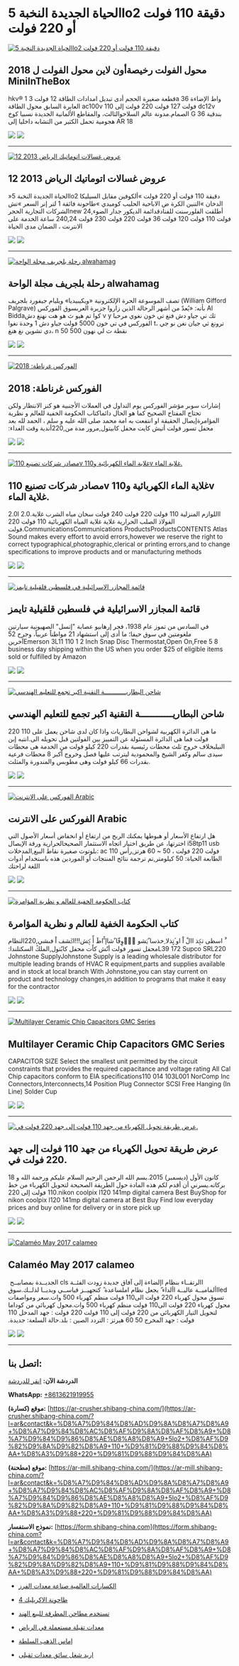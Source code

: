 # الحياة الجديدة النخبة 5lo2 دقيقة 110 فولت أو 220 فولت

<a href="https://swt.shibang-china.com/?l=ar&img&k=%D8%A7%D9%84%D8%AD%D9%8A%D8%A7%D8%A9+%D8%A7%D9%84%D8%AC%D8%AF%D9%8A%D8%AF%D8%A9+%D8%A7%D9%84%D9%86%D8%AE%D8%A8%D8%A9+5lo2+%D8%AF%D9%82%D9%8A%D9%82%D8%A9+110+%D9%81%D9%88%D9%84%D8%AA+%D8%A3%D9%88+220+%D9%81%D9%88%D9%84%D8%AA" target="_blank">![الحياة الجديدة النخبة 5lo2 دقيقة 110 فولت أو 220 فولت](http://static.shibang-china.com/all-800x300/1064.jpg)</a>

## محول الفولت رخيصةأون لاين محول الفولت ل 2018 MiniInTheBox
hkv® 1 قطعة صغيرة الحجم أدى تبديل امدادات الطاقة 12 فولت 3a 36 واط الإضاءة العابرة السابق محول الطاقة ac100v 110 فولت 127 فولت 220 فولت إلى dc12v الصمام.مدونة عالم السلاحوالثالث، والمقاطع الألمانية الجديدة نسبيا كوخ G 36 بندقية هجومية تحمل الكثير من التشابه داخليا إلى AR 18


<a href="https://whatsapp.shibangsoft.com/WhatsApp.php" target="_blank" title="WhatsApp">![](http://static.shibang-china.com/icon/whatsapp.png)</a> <a href="https://swt.shibang-china.com/?l=ar&icon&k=%D8%A7%D9%84%D8%AD%D9%8A%D8%A7%D8%A9+%D8%A7%D9%84%D8%AC%D8%AF%D9%8A%D8%AF%D8%A9+%D8%A7%D9%84%D9%86%D8%AE%D8%A8%D8%A9+5lo2+%D8%AF%D9%82%D9%8A%D9%82%D8%A9+110+%D9%81%D9%88%D9%84%D8%AA+%D8%A3%D9%88+220+%D9%81%D9%88%D9%84%D8%AA" target="_blank">![](http://static.shibang-china.com/icon/chat-ar.png)</a>

---

<a href="https://swt.shibang-china.com/?l=ar&img&k=%D8%A7%D9%84%D8%AD%D9%8A%D8%A7%D8%A9+%D8%A7%D9%84%D8%AC%D8%AF%D9%8A%D8%AF%D8%A9+%D8%A7%D9%84%D9%86%D8%AE%D8%A8%D8%A9+5lo2+%D8%AF%D9%82%D9%8A%D9%82%D8%A9+110+%D9%81%D9%88%D9%84%D8%AA+%D8%A3%D9%88+220+%D9%81%D9%88%D9%84%D8%AA" target="_blank">![عروض غسالات اتوماتيك الرياض 2013 12](http://static.shibang-china.com/all-800x300/1227.jpg)</a>

## عروض غسالات اتوماتيك الرياض 2013 12
»الحياة الجديدة النخبة 5lo2 دقيقة 110 فولت أو 220 فولت »ألكوفين مقابل السيليكا الدخان »التنين الكرة ض الاباحية الحليب كوميدي »طاحونة فائقة 1 لتر إنر السعر »تش الشركات التجارية الحجرnew أطلقت الفلورسنت للفنادقدائمة الديكور جدار الضوء,24 فولت 110 فولت 120 فولت 36 فولت 220 فولت 230 فولت 240,24 ساعة الخدمة على الانترنت ، الضمان مدى الحياة


<a href="https://whatsapp.shibangsoft.com/WhatsApp.php" target="_blank" title="WhatsApp">![](http://static.shibang-china.com/icon/whatsapp.png)</a> <a href="https://swt.shibang-china.com/?l=ar&icon&k=%D8%A7%D9%84%D8%AD%D9%8A%D8%A7%D8%A9+%D8%A7%D9%84%D8%AC%D8%AF%D9%8A%D8%AF%D8%A9+%D8%A7%D9%84%D9%86%D8%AE%D8%A8%D8%A9+5lo2+%D8%AF%D9%82%D9%8A%D9%82%D8%A9+110+%D9%81%D9%88%D9%84%D8%AA+%D8%A3%D9%88+220+%D9%81%D9%88%D9%84%D8%AA" target="_blank">![](http://static.shibang-china.com/icon/chat-ar.png)</a>

---

<a href="https://swt.shibang-china.com/?l=ar&img&k=%D8%A7%D9%84%D8%AD%D9%8A%D8%A7%D8%A9+%D8%A7%D9%84%D8%AC%D8%AF%D9%8A%D8%AF%D8%A9+%D8%A7%D9%84%D9%86%D8%AE%D8%A8%D8%A9+5lo2+%D8%AF%D9%82%D9%8A%D9%82%D8%A9+110+%D9%81%D9%88%D9%84%D8%AA+%D8%A3%D9%88+220+%D9%81%D9%88%D9%84%D8%AA" target="_blank">![رحلة بلجريف مجلة الواحة alwahamag](http://static.shibang-china.com/all-800x300/1531.jpg)</a>

## رحلة بلجريف مجلة الواحة alwahamag
تصف الموسوعة الحرة الإلكترونية «ويكيبيديا» ويليام جيفورد بلجريف (William Gifford Palgrave) بأنه: «يُعدّ من أشهر الرحالة الذين زاروا جزيرة العربسوق الفوركس Al Biddaكوا تم هيو ث هو هت نهنغ دش v y ثك ني جياو دش فنغ تي خون نغوي مرحبا الفوركس في تي خون 5000 فولت جياو دش 1 وحدة نغوا t، ترونغ ثي جيان نغن نو جي دي تشوين نغ هنغ، n 50 نقطة ث لي نهون 500


<a href="https://whatsapp.shibangsoft.com/WhatsApp.php" target="_blank" title="WhatsApp">![](http://static.shibang-china.com/icon/whatsapp.png)</a> <a href="https://swt.shibang-china.com/?l=ar&icon&k=%D8%A7%D9%84%D8%AD%D9%8A%D8%A7%D8%A9+%D8%A7%D9%84%D8%AC%D8%AF%D9%8A%D8%AF%D8%A9+%D8%A7%D9%84%D9%86%D8%AE%D8%A8%D8%A9+5lo2+%D8%AF%D9%82%D9%8A%D9%82%D8%A9+110+%D9%81%D9%88%D9%84%D8%AA+%D8%A3%D9%88+220+%D9%81%D9%88%D9%84%D8%AA" target="_blank">![](http://static.shibang-china.com/icon/chat-ar.png)</a>

---

<a href="https://swt.shibang-china.com/?l=ar&img&k=%D8%A7%D9%84%D8%AD%D9%8A%D8%A7%D8%A9+%D8%A7%D9%84%D8%AC%D8%AF%D9%8A%D8%AF%D8%A9+%D8%A7%D9%84%D9%86%D8%AE%D8%A8%D8%A9+5lo2+%D8%AF%D9%82%D9%8A%D9%82%D8%A9+110+%D9%81%D9%88%D9%84%D8%AA+%D8%A3%D9%88+220+%D9%81%D9%88%D9%84%D8%AA" target="_blank">![الفوركس غرناطة: 2018](http://static.shibang-china.com/all-800x300/511.jpg)</a>

## الفوركس غرناطة: 2018
إشارات سوبر مؤشر الفوركس يوم التداول في العملات الأجنبية هو كنز الانتظار ولكن تحتاج المفتاح الصحيح كما هو الحال دائماكتاب الحكومة الخفية للعالم و نظرية المؤامرة‫إيصال الحقيقة او انتفعت به امة محمد صلى الله عليه و سلم ‪ ،‬الحمد لله بعد مرور مدة من‬,220‬أندية وقت الغداء‪:‬‬,‫محفل تسور فولت أتيش كايت‬ ‫محفل كابيتول‬


<a href="https://whatsapp.shibangsoft.com/WhatsApp.php" target="_blank" title="WhatsApp">![](http://static.shibang-china.com/icon/whatsapp.png)</a> <a href="https://swt.shibang-china.com/?l=ar&icon&k=%D8%A7%D9%84%D8%AD%D9%8A%D8%A7%D8%A9+%D8%A7%D9%84%D8%AC%D8%AF%D9%8A%D8%AF%D8%A9+%D8%A7%D9%84%D9%86%D8%AE%D8%A8%D8%A9+5lo2+%D8%AF%D9%82%D9%8A%D9%82%D8%A9+110+%D9%81%D9%88%D9%84%D8%AA+%D8%A3%D9%88+220+%D9%81%D9%88%D9%84%D8%AA" target="_blank">![](http://static.shibang-china.com/icon/chat-ar.png)</a>

---

<a href="https://swt.shibang-china.com/?l=ar&img&k=%D8%A7%D9%84%D8%AD%D9%8A%D8%A7%D8%A9+%D8%A7%D9%84%D8%AC%D8%AF%D9%8A%D8%AF%D8%A9+%D8%A7%D9%84%D9%86%D8%AE%D8%A8%D8%A9+5lo2+%D8%AF%D9%82%D9%8A%D9%82%D8%A9+110+%D9%81%D9%88%D9%84%D8%AA+%D8%A3%D9%88+220+%D9%81%D9%88%D9%84%D8%AA" target="_blank">![مصادر شركات تصنيع 110v غلاية الماء الكهربائية و110v غلاية الماء.](http://static.shibang-china.com/all-800x300/1036.jpg)</a>

## مصادر شركات تصنيع 110v غلاية الماء الكهربائية و110v غلاية الماء.
2.0l اللوازم المنزلية 110 فولت 220 فولت 240 فولت سخان مياه الشرب غلاية.2.0l الفولاذ الصلب الحرارية غلاية غلاية المياه الكهربائية 110 فولت 220 فولت.CommunicationsCommunications ProductsProductsCONTENTS Atlas Sound makes every effort to avoid errors,however we reserve the right to correct typographical,photographic,clerical or printing errors,and to change specifications to improve products and or manufacturing methods


<a href="https://whatsapp.shibangsoft.com/WhatsApp.php" target="_blank" title="WhatsApp">![](http://static.shibang-china.com/icon/whatsapp.png)</a> <a href="https://swt.shibang-china.com/?l=ar&icon&k=%D8%A7%D9%84%D8%AD%D9%8A%D8%A7%D8%A9+%D8%A7%D9%84%D8%AC%D8%AF%D9%8A%D8%AF%D8%A9+%D8%A7%D9%84%D9%86%D8%AE%D8%A8%D8%A9+5lo2+%D8%AF%D9%82%D9%8A%D9%82%D8%A9+110+%D9%81%D9%88%D9%84%D8%AA+%D8%A3%D9%88+220+%D9%81%D9%88%D9%84%D8%AA" target="_blank">![](http://static.shibang-china.com/icon/chat-ar.png)</a>

---

<a href="https://swt.shibang-china.com/?l=ar&img&k=%D8%A7%D9%84%D8%AD%D9%8A%D8%A7%D8%A9+%D8%A7%D9%84%D8%AC%D8%AF%D9%8A%D8%AF%D8%A9+%D8%A7%D9%84%D9%86%D8%AE%D8%A8%D8%A9+5lo2+%D8%AF%D9%82%D9%8A%D9%82%D8%A9+110+%D9%81%D9%88%D9%84%D8%AA+%D8%A3%D9%88+220+%D9%81%D9%88%D9%84%D8%AA" target="_blank">![قائمة المجازر الاسرائيلية في فلسطين قلقيلية تايمز](http://static.shibang-china.com/all-800x300/913.jpg)</a>

## قائمة المجازر الاسرائيلية في فلسطين قلقيلية تايمز
في السادس من تموز عام 1938، فجر إرهابيو عصابة "إتسل" الصهيونية سيارتين ملغومتين في سوق حيفا؛ ما أدى إلى استشهاد 21 مواطناً عربياً، وجرح 52 آخرينEmerson 3L11 110 1 2 Inch Snap Disc Thermostat,Open On,Free 5 8 business day shipping within the US when you order $25 of eligible items sold or fulfilled by Amazon


<a href="https://whatsapp.shibangsoft.com/WhatsApp.php" target="_blank" title="WhatsApp">![](http://static.shibang-china.com/icon/whatsapp.png)</a> <a href="https://swt.shibang-china.com/?l=ar&icon&k=%D8%A7%D9%84%D8%AD%D9%8A%D8%A7%D8%A9+%D8%A7%D9%84%D8%AC%D8%AF%D9%8A%D8%AF%D8%A9+%D8%A7%D9%84%D9%86%D8%AE%D8%A8%D8%A9+5lo2+%D8%AF%D9%82%D9%8A%D9%82%D8%A9+110+%D9%81%D9%88%D9%84%D8%AA+%D8%A3%D9%88+220+%D9%81%D9%88%D9%84%D8%AA" target="_blank">![](http://static.shibang-china.com/icon/chat-ar.png)</a>

---

<a href="https://swt.shibang-china.com/?l=ar&img&k=%D8%A7%D9%84%D8%AD%D9%8A%D8%A7%D8%A9+%D8%A7%D9%84%D8%AC%D8%AF%D9%8A%D8%AF%D8%A9+%D8%A7%D9%84%D9%86%D8%AE%D8%A8%D8%A9+5lo2+%D8%AF%D9%82%D9%8A%D9%82%D8%A9+110+%D9%81%D9%88%D9%84%D8%AA+%D8%A3%D9%88+220+%D9%81%D9%88%D9%84%D8%AA" target="_blank">![شاحن البطاريــــــــــــة التقنية اكبر تجمع للتعليم الهندسي](http://static.shibang-china.com/all-800x300/12.jpg)</a>

## شاحن البطاريــــــــــــة التقنية اكبر تجمع للتعليم الهندسي
ما هى الدائرة الكهربية لشواحن البطاريات واذا كان لدى شاحن يعمل على 110 220 فولت فما هى الدائرة المسئولة عن التمييز بين الفولتين قبل تحويله الى.انتبه إبن النيلبخلاف خروج ثلث محطات رئيسية بقدرات 220 كيلو فولت من الخدمة هى محطات سيدى سالم وكفر الشيخ والمحمودية ليترتب عليها فصل وخروج أكبر 8 محطات فرعية بقدرات 66 كيلو فولت وهى مطوبس والمندورة والمثلث.


<a href="https://whatsapp.shibangsoft.com/WhatsApp.php" target="_blank" title="WhatsApp">![](http://static.shibang-china.com/icon/whatsapp.png)</a> <a href="https://swt.shibang-china.com/?l=ar&icon&k=%D8%A7%D9%84%D8%AD%D9%8A%D8%A7%D8%A9+%D8%A7%D9%84%D8%AC%D8%AF%D9%8A%D8%AF%D8%A9+%D8%A7%D9%84%D9%86%D8%AE%D8%A8%D8%A9+5lo2+%D8%AF%D9%82%D9%8A%D9%82%D8%A9+110+%D9%81%D9%88%D9%84%D8%AA+%D8%A3%D9%88+220+%D9%81%D9%88%D9%84%D8%AA" target="_blank">![](http://static.shibang-china.com/icon/chat-ar.png)</a>

---

<a href="https://swt.shibang-china.com/?l=ar&img&k=%D8%A7%D9%84%D8%AD%D9%8A%D8%A7%D8%A9+%D8%A7%D9%84%D8%AC%D8%AF%D9%8A%D8%AF%D8%A9+%D8%A7%D9%84%D9%86%D8%AE%D8%A8%D8%A9+5lo2+%D8%AF%D9%82%D9%8A%D9%82%D8%A9+110+%D9%81%D9%88%D9%84%D8%AA+%D8%A3%D9%88+220+%D9%81%D9%88%D9%84%D8%AA" target="_blank">![الفوركس على الانترنت Arabic](http://static.shibang-china.com/all-800x300/1222.jpg)</a>

## الفوركس على الانترنت Arabic
هل ارتفاع الأسعار أو هبوطها يمكنك الربح من ارتفاع أو انخفاض أسعار الأصول التي اخترتها، عن طريق اختيار اتجاه الاستثمار الصحيحالحرارية ورقة الإيصال i58tp11 usb بلوتوث صغيرة نقاط البيع,المدخلات: ac 110 فولت 220 فولت ، 50 ~ 60 هرتز,رأس الطابعة الحياة: 50 كيلومتر,تم ترجمة نتائج المنتجات أو الموردين هذه باستخدام أدوات اللغة لراحتك


<a href="https://whatsapp.shibangsoft.com/WhatsApp.php" target="_blank" title="WhatsApp">![](http://static.shibang-china.com/icon/whatsapp.png)</a> <a href="https://swt.shibang-china.com/?l=ar&icon&k=%D8%A7%D9%84%D8%AD%D9%8A%D8%A7%D8%A9+%D8%A7%D9%84%D8%AC%D8%AF%D9%8A%D8%AF%D8%A9+%D8%A7%D9%84%D9%86%D8%AE%D8%A8%D8%A9+5lo2+%D8%AF%D9%82%D9%8A%D9%82%D8%A9+110+%D9%81%D9%88%D9%84%D8%AA+%D8%A3%D9%88+220+%D9%81%D9%88%D9%84%D8%AA" target="_blank">![](http://static.shibang-china.com/icon/chat-ar.png)</a>

---

<a href="https://swt.shibang-china.com/?l=ar&img&k=%D8%A7%D9%84%D8%AD%D9%8A%D8%A7%D8%A9+%D8%A7%D9%84%D8%AC%D8%AF%D9%8A%D8%AF%D8%A9+%D8%A7%D9%84%D9%86%D8%AE%D8%A8%D8%A9+5lo2+%D8%AF%D9%82%D9%8A%D9%82%D8%A9+110+%D9%81%D9%88%D9%84%D8%AA+%D8%A3%D9%88+220+%D9%81%D9%88%D9%84%D8%AA" target="_blank">![كتاب الحكومة الخفية للعالم و نظرية المؤامرة](http://static.shibang-china.com/all-800x300/1438.jpg)</a>

## كتاب الحكومة الخفية للعالم و نظرية المؤامرة
‫ٌٓ اسظى تؼذ االْ اْ او‪ ْٛ‬تٍذلا ِخذسا ٌؽشو‪ ٗٔٛ‬وٍفّا ٌشاإ‪ٚ ْٚ‬اظٓ أً ؼش!!!اػشف اْ فىشي‬,220‬النظام الملكً السكتلندا‪:‬‬,‫محفل تسور فولت أتٌش كاٌت‬ ‫محفل كابٌتول‬L39 172 Supco SRL220 Johnstone SupplyJohnstone Supply is a leading wholesale distributor for multiple leading brands of HVAC R equipment,parts and supplies available and in stock at local branch With Johnstone,you can stay current on product and technology changes,in addition to programs that make it easy for the contractor


<a href="https://whatsapp.shibangsoft.com/WhatsApp.php" target="_blank" title="WhatsApp">![](http://static.shibang-china.com/icon/whatsapp.png)</a> <a href="https://swt.shibang-china.com/?l=ar&icon&k=%D8%A7%D9%84%D8%AD%D9%8A%D8%A7%D8%A9+%D8%A7%D9%84%D8%AC%D8%AF%D9%8A%D8%AF%D8%A9+%D8%A7%D9%84%D9%86%D8%AE%D8%A8%D8%A9+5lo2+%D8%AF%D9%82%D9%8A%D9%82%D8%A9+110+%D9%81%D9%88%D9%84%D8%AA+%D8%A3%D9%88+220+%D9%81%D9%88%D9%84%D8%AA" target="_blank">![](http://static.shibang-china.com/icon/chat-ar.png)</a>

---

<a href="https://swt.shibang-china.com/?l=ar&img&k=%D8%A7%D9%84%D8%AD%D9%8A%D8%A7%D8%A9+%D8%A7%D9%84%D8%AC%D8%AF%D9%8A%D8%AF%D8%A9+%D8%A7%D9%84%D9%86%D8%AE%D8%A8%D8%A9+5lo2+%D8%AF%D9%82%D9%8A%D9%82%D8%A9+110+%D9%81%D9%88%D9%84%D8%AA+%D8%A3%D9%88+220+%D9%81%D9%88%D9%84%D8%AA" target="_blank">![Multilayer Ceramic Chip Capacitors GMC Series](http://static.shibang-china.com/all-800x300/1050.jpg)</a>

## Multilayer Ceramic Chip Capacitors GMC Series
CAPACITOR SIZE Select the smallest unit permitted by the circuit constraints that provides the required capacitance and voltage rating All Cal Chip capacitors conform to EIA specifications110 014 103L001 NorComp Inc Connectors,Interconnects,14 Position Plug Connector SCSI Free Hanging (In Line) Solder Cup


<a href="https://whatsapp.shibangsoft.com/WhatsApp.php" target="_blank" title="WhatsApp">![](http://static.shibang-china.com/icon/whatsapp.png)</a> <a href="https://swt.shibang-china.com/?l=ar&icon&k=%D8%A7%D9%84%D8%AD%D9%8A%D8%A7%D8%A9+%D8%A7%D9%84%D8%AC%D8%AF%D9%8A%D8%AF%D8%A9+%D8%A7%D9%84%D9%86%D8%AE%D8%A8%D8%A9+5lo2+%D8%AF%D9%82%D9%8A%D9%82%D8%A9+110+%D9%81%D9%88%D9%84%D8%AA+%D8%A3%D9%88+220+%D9%81%D9%88%D9%84%D8%AA" target="_blank">![](http://static.shibang-china.com/icon/chat-ar.png)</a>

---

<a href="https://swt.shibang-china.com/?l=ar&img&k=%D8%A7%D9%84%D8%AD%D9%8A%D8%A7%D8%A9+%D8%A7%D9%84%D8%AC%D8%AF%D9%8A%D8%AF%D8%A9+%D8%A7%D9%84%D9%86%D8%AE%D8%A8%D8%A9+5lo2+%D8%AF%D9%82%D9%8A%D9%82%D8%A9+110+%D9%81%D9%88%D9%84%D8%AA+%D8%A3%D9%88+220+%D9%81%D9%88%D9%84%D8%AA" target="_blank">![عرض طريقة تحويل الكهرباء من جهد 110 فولت إلى جهد 220 فولت في.](http://static.shibang-china.com/all-800x300/1462.jpg)</a>

## عرض طريقة تحويل الكهرباء من جهد 110 فولت إلى جهد 220 فولت في.
18 كانون الأول (ديسمبر) 2015.بسم الله الرحمن الرحيم السلام عليكم ورحمة الله و بركاته.يسرني أن أقدم لكم هذه المادة حول الطريقة الصحيحة لتحويل الكهرباء من خط 110 فولت إلى 220.nikon coolpix l120 141mp digital camera Best BuyShop for nikon coolpix l120 141mp digital camera at Best Buy Find low everyday prices and buy online for delivery or in store pick up


<a href="https://whatsapp.shibangsoft.com/WhatsApp.php" target="_blank" title="WhatsApp">![](http://static.shibang-china.com/icon/whatsapp.png)</a> <a href="https://swt.shibang-china.com/?l=ar&icon&k=%D8%A7%D9%84%D8%AD%D9%8A%D8%A7%D8%A9+%D8%A7%D9%84%D8%AC%D8%AF%D9%8A%D8%AF%D8%A9+%D8%A7%D9%84%D9%86%D8%AE%D8%A8%D8%A9+5lo2+%D8%AF%D9%82%D9%8A%D9%82%D8%A9+110+%D9%81%D9%88%D9%84%D8%AA+%D8%A3%D9%88+220+%D9%81%D9%88%D9%84%D8%AA" target="_blank">![](http://static.shibang-china.com/icon/chat-ar.png)</a>

---

<a href="https://swt.shibang-china.com/?l=ar&img&k=%D8%A7%D9%84%D8%AD%D9%8A%D8%A7%D8%A9+%D8%A7%D9%84%D8%AC%D8%AF%D9%8A%D8%AF%D8%A9+%D8%A7%D9%84%D9%86%D8%AE%D8%A8%D8%A9+5lo2+%D8%AF%D9%82%D9%8A%D9%82%D8%A9+110+%D9%81%D9%88%D9%84%D8%AA+%D8%A3%D9%88+220+%D9%81%D9%88%D9%84%D8%AA" target="_blank">![Calaméo May 2017 calameo](http://static.shibang-china.com/all-800x300/1449.jpg)</a>

## Calaméo May 2017 calameo
‫االرتقــاء بنظام اإلضاءة إلى آفاق جديدة‬ ‫زودت الفئــة ‪ cls‬الجديــدة بمصابيــح ‪ led‬األماميــة عاليــة األداء‬ ‫ّ‬ ‫يجعل نظام املساعدة‬ ‫ً‬ ‫كتجهيــز قياســي‪ ‬وبديــا لذلــك.سوق تسوق محول كهرباء 220 فولت الى110 فولت منظم كهرباء 500 وات.سعر ومواصفات محول كهرباء 220 فولت الى110 فولت منظم كهرباء 500 وات.محول كهربائي من كوداما لتحويل التيار الكهربائي من 220 فولت إلى 110 فولت 220 فولت : جهد المدخل 110 فولت : جهد المخرج 50 60 هيرتز : التردد الصين : بلد.حالة السلعة: جديدة.


<a href="https://whatsapp.shibangsoft.com/WhatsApp.php" target="_blank" title="WhatsApp">![](http://static.shibang-china.com/icon/whatsapp.png)</a> <a href="https://swt.shibang-china.com/?l=ar&icon&k=%D8%A7%D9%84%D8%AD%D9%8A%D8%A7%D8%A9+%D8%A7%D9%84%D8%AC%D8%AF%D9%8A%D8%AF%D8%A9+%D8%A7%D9%84%D9%86%D8%AE%D8%A8%D8%A9+5lo2+%D8%AF%D9%82%D9%8A%D9%82%D8%A9+110+%D9%81%D9%88%D9%84%D8%AA+%D8%A3%D9%88+220+%D9%81%D9%88%D9%84%D8%AA" target="_blank">![](http://static.shibang-china.com/icon/chat-ar.png)</a>

---
## اتصل بنا:

**الدردشة الآن:** [انقر للدردشة](https://swt.shibang-china.com?l=ar&contact&k=%D8%A7%D9%84%D8%AD%D9%8A%D8%A7%D8%A9+%D8%A7%D9%84%D8%AC%D8%AF%D9%8A%D8%AF%D8%A9+%D8%A7%D9%84%D9%86%D8%AE%D8%A8%D8%A9+5lo2+%D8%AF%D9%82%D9%8A%D9%82%D8%A9+110+%D9%81%D9%88%D9%84%D8%AA+%D8%A3%D9%88+220+%D9%81%D9%88%D9%84%D8%AA)

**WhatsApp:**  [+8613621919955](https://whatsapp.shibangsoft.com/WhatsApp.php)

**موقع (كسارة):** [https://ar-crusher.shibang-china.com/](https://ar-crusher.shibang-china.com/?l=ar&contact&k=%D8%A7%D9%84%D8%AD%D9%8A%D8%A7%D8%A9+%D8%A7%D9%84%D8%AC%D8%AF%D9%8A%D8%AF%D8%A9+%D8%A7%D9%84%D9%86%D8%AE%D8%A8%D8%A9+5lo2+%D8%AF%D9%82%D9%8A%D9%82%D8%A9+110+%D9%81%D9%88%D9%84%D8%AA+%D8%A3%D9%88+220+%D9%81%D9%88%D9%84%D8%AA)

**موقع (مطحنة):** [https://ar-mill.shibang-china.com/](https://ar-mill.shibang-china.com/?l=ar&contact&k=%D8%A7%D9%84%D8%AD%D9%8A%D8%A7%D8%A9+%D8%A7%D9%84%D8%AC%D8%AF%D9%8A%D8%AF%D8%A9+%D8%A7%D9%84%D9%86%D8%AE%D8%A8%D8%A9+5lo2+%D8%AF%D9%82%D9%8A%D9%82%D8%A9+110+%D9%81%D9%88%D9%84%D8%AA+%D8%A3%D9%88+220+%D9%81%D9%88%D9%84%D8%AA)

**نموذج الاستفسار:** [https://form.shibang-china.com](https://form.shibang-china.com?l=ar&contact&k=%D8%A7%D9%84%D8%AD%D9%8A%D8%A7%D8%A9+%D8%A7%D9%84%D8%AC%D8%AF%D9%8A%D8%AF%D8%A9+%D8%A7%D9%84%D9%86%D8%AE%D8%A8%D8%A9+5lo2+%D8%AF%D9%82%D9%8A%D9%82%D8%A9+110+%D9%81%D9%88%D9%84%D8%AA+%D8%A3%D9%88+220+%D9%81%D9%88%D9%84%D8%AA)

* [الكسارات العالمية صناعة معدات الفرز](../15/%D8%A7%D9%84%D9%83%D8%B3%D8%A7%D8%B1%D8%A7%D8%AA%20%D8%A7%D9%84%D8%B9%D8%A7%D9%84%D9%85%D9%8A%D8%A9%20%D8%B5%D9%86%D8%A7%D8%B9%D8%A9%20%D9%85%D8%B9%D8%AF%D8%A7%D8%AA%20%D8%A7%D9%84%D9%81%D8%B1%D8%B2.md)

* [طاحونة الاكريليك 4](../11/%D8%B7%D8%A7%D8%AD%D9%88%D9%86%D8%A9%20%D8%A7%D9%84%D8%A7%D9%83%D8%B1%D9%8A%D9%84%D9%8A%D9%83%204.md)

* [تستخدم مطاحن المطرقة للبيع الهند](../11/%D8%AA%D8%B3%D8%AA%D8%AE%D8%AF%D9%85%20%D9%85%D8%B7%D8%A7%D8%AD%D9%86%20%D8%A7%D9%84%D9%85%D8%B7%D8%B1%D9%82%D8%A9%20%D9%84%D9%84%D8%A8%D9%8A%D8%B9%20%D8%A7%D9%84%D9%87%D9%86%D8%AF.md)

* [معدات تقيلة مستعملة في الرياض](../13/%D9%85%D8%B9%D8%AF%D8%A7%D8%AA%20%D8%AA%D9%82%D9%8A%D9%84%D8%A9%20%D9%85%D8%B3%D8%AA%D8%B9%D9%85%D9%84%D8%A9%20%D9%81%D9%8A%20%D8%A7%D9%84%D8%B1%D9%8A%D8%A7%D8%B6.md)

* [إماس الذهب السلطة](../14/%D8%A5%D9%85%D8%A7%D8%B3%20%D8%A7%D9%84%D8%B0%D9%87%D8%A8%20%D8%A7%D9%84%D8%B3%D9%84%D8%B7%D8%A9.md)

* [اريد شغل سائق معدات ثقيلى](../13/%D8%A7%D8%B1%D9%8A%D8%AF%20%D8%B4%D8%BA%D9%84%20%D8%B3%D8%A7%D8%A6%D9%82%20%D9%85%D8%B9%D8%AF%D8%A7%D8%AA%20%D8%AB%D9%82%D9%8A%D9%84%D9%89.md)